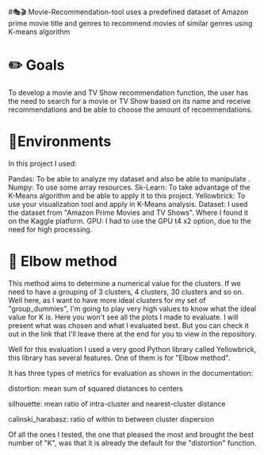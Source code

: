 #🎭🎬  Movie-Recommendation-tool
uses a predefined dataset of Amazon prime movie title and genres to recommend movies of similar genres using K-means algorithm
# ✏️ Goals
To develop a movie and TV Show recommendation function, the user has the need to search for a movie or TV Show based on its name and receive recommendations and be able to choose the amount of recommendations.
# 🌳Environments
In this project I used:

Pandas: To be able to analyze my dataset and also be able to manipulate .
Numpy: To use some array resources.
Sk-Learn: To take advantage of the K-Means algorithm and be able to apply it to this project.
Yellowbrick: To use your visualization tool and apply in K-Means analysis.
Dataset: I used the dataset from "Amazon Prime Movies and TV Shows". Where I found it on the Kaggle platform.
GPU: I had to use the GPU t4 x2 option, due to the need for high processing.
# 💪 Elbow method
This method aims to determine a numerical value for the clusters. If we need to have a grouping of 3 clusters, 4 clusters, 30 clusters and so on. Well here, as I want to have more ideal clusters for my set of "group_dummies", I'm going to play very high values to know what the ideal value for K is. Here you won't see all the plots I made to evaluate. I will present what was chosen and what I evaluated best. But you can check it out in the link that I'll leave there at the end for you to view in the repository.

Well for this evaluation I used a very good Python library called Yellowbrick, this library has several features. One of them is for "Elbow method".

It has three types of metrics for evaluation as shown in the documentation:

distortion: mean sum of squared distances to centers

silhouette: mean ratio of intra-cluster and nearest-cluster distance

calinski_harabasz: ratio of within to between cluster dispersion

Of all the ones I tested, the one that pleased the most and brought the best number of "K", was that it is already the default for the "distortion" function.
